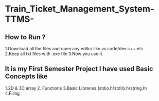 # Train_Ticket_Management_System-TTMS-
## How to Run ?
1.Download all the files and open any editor like vs code/dev c++ etc
2.Keep all txt files with .exe file 
3.Now you use it

## It is my First Semester Project I have used Basic Concepts like
1.2D & 3D array
2. Functions
3.Basic Libraries (stdio.h/stdlib.h/string.h) 
4.Filing 
